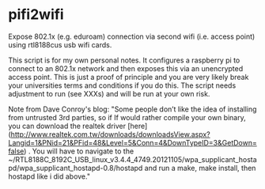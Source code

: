 # pifi2wifi
Expose 802.1x (e.g. eduroam) connection via second wifi (i.e. access point) using rtl8188cus usb wifi cards.

This script is for my own personal notes. It configures a raspberry pi to connect to an 802.1x network and then exposes this via an unencrypted access point. This is just a proof of principle and you are very likely break your universities terms and conditions if you do this. The script needs adjustment to run (see XXXs) and will be run at your own risk.

Note from Dave Conroy's blog: "Some people don’t like the idea of installing from untrusted 3rd parties, so if If would rather compile your own binary, you can download the realtek driver [here] (http://www.realtek.com.tw/downloads/downloadsView.aspx?Langid=1&PNid=21&PFid=48&Level=5&Conn=4&DownTypeID=3&GetDown=false)
. You will have to navigate to the ~/RTL8188C_8192C_USB_linux_v3.4.4_4749.20121105/wpa_supplicant_hostapd/wpa_supplicant_hostapd-0.8/hostapd and run a make, make install, then hostapd like i did above."
